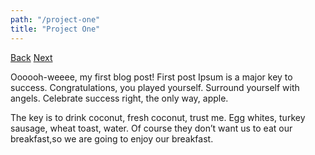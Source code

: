 ```yaml
---
path: "/project-one"
title: "Project One"
---
```


[Back](/)
[Next](/project-two/)

Oooooh-weeee, my first blog post!
First post Ipsum is a major key to success. Congratulations, you played yourself. Surround yourself with angels. Celebrate success right, the only way, apple. 
 
The key is to drink coconut, fresh coconut, trust me. Egg whites, turkey sausage, wheat toast, water. Of course they don’t want us to eat our breakfast,so we are going to enjoy our breakfast. 




